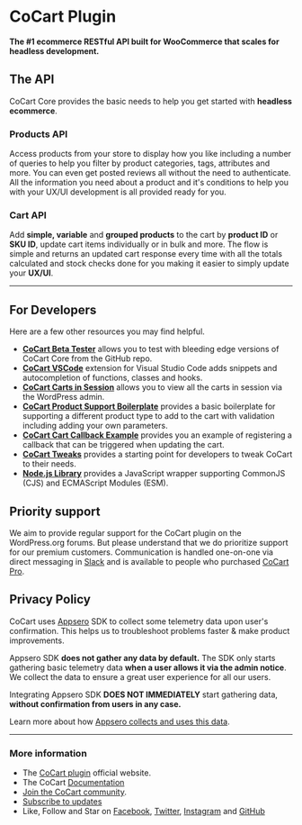 # CoCart Plugin

**The #1 ecommerce RESTful API built for WooCommerce that scales for headless development.**

## The API

CoCart Core provides the basic needs to help you get started with **headless ecommerce**.

### Products API

Access products from your store to display how you like including a number of queries to help you filter by product categories, tags, attributes and more. You can even get posted reviews all without the need to authenticate. All the information you need about a product and it's conditions to help you with your UX/UI development is all provided ready for you.

### Cart API

Add **simple, variable** and **grouped products** to the cart by **product ID** or **SKU ID**, update cart items individually or in bulk and more. The flow is simple and returns an updated cart response every time with all the totals calculated and stock checks done for you making it easier to simply update your **UX/UI**.

---

## For Developers

Here are a few other resources you may find helpful.

* **[CoCart Beta Tester](https://github.com/co-cart/cocart-beta-tester)** allows you to test with bleeding edge versions of CoCart Core from the GitHub repo.
* **[CoCart VSCode](https://github.com/co-cart/cocart-vscode)** extension for Visual Studio Code adds snippets and autocompletion of functions, classes and hooks.
* **[CoCart Carts in Session](https://github.com/co-cart/cocart-carts-in-session)** allows you to view all the carts in session via the WordPress admin.
* **[CoCart Product Support Boilerplate](https://github.com/co-cart/cocart-product-support-boilerplate)** provides a basic boilerplate for supporting a different product type to add to the cart with validation including adding your own parameters.
* **[CoCart Cart Callback Example](https://github.com/co-cart/cocart-cart-callback-example)** provides you an example of registering a callback that can be triggered when updating the cart.
* **[CoCart Tweaks](https://github.com/co-cart/co-cart-tweaks)** provides a starting point for developers to tweak CoCart to their needs.
* **[Node.js Library](https://www.npmjs.com/package/@cocart/cocart-rest-api)** provides a JavaScript wrapper supporting CommonJS (CJS) and ECMAScript Modules (ESM).

## Priority support

We aim to provide regular support for the CoCart plugin on the WordPress.org forums. But please understand that we do prioritize support for our premium customers. Communication is handled one-on-one via direct messaging in [Slack](https://app.slack.com/client/TD85PLSMA/) and is available to people who purchased [CoCart Pro](https://cocart.xyz/pro/?utm_medium=wp.org&utm_source=wordpressorg&utm_campaign=readme&utm_content=cocart).

## Privacy Policy 

CoCart uses [Appsero](https://appsero.com) SDK to collect some telemetry data upon user's confirmation. This helps us to troubleshoot problems faster & make product improvements.

Appsero SDK **does not gather any data by default.** The SDK only starts gathering basic telemetry data **when a user allows it via the admin notice**. We collect the data to ensure a great user experience for all our users. 

Integrating Appsero SDK **DOES NOT IMMEDIATELY** start gathering data, **without confirmation from users in any case.**

Learn more about how [Appsero collects and uses this data](https://appsero.com/privacy-policy/).

---

### More information

* The [CoCart plugin](https://cocart.xyz/) official website.
* The CoCart [Documentation](https://docs.cocart.xyz/)
* [Join the CoCart community](https://cocart.xyz/community/).
* [Subscribe to updates](http://eepurl.com/dKIYXE)
* Like, Follow and Star on [Facebook](https://www.facebook.com/cocartforwc/), [Twitter](https://twitter.com/cocartapi), [Instagram](https://www.instagram.com/co_cart/) and [GitHub](https://github.com/co-cart/co-cart)


